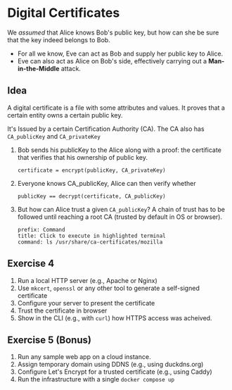 # Digital Certificates

We *assumed* that Alice knows Bob's public key, but how can she be sure that the key indeed belongs to Bob.

- For all we know, Eve can act as Bob and supply her public key to Alice.
- Eve can also act as Alice on Bob's side, effectively carrying out a **Man-in-the-Middle** attack.

## Idea

A digital certificate is a file with some attributes and values. It proves that a certain entity owns a certain public key.

It's Issued by a certain Certification Authority (CA). The CA also has `CA_publicKey` and `CA_privateKey`

1. Bob sends his publicKey to the Alice along with a proof: the certificate that verifies that his ownership of public key.

   ```
   certificate = encrypt(publicKey, CA_privateKey)
   ```

2. Everyone knows CA_publicKey, Alice can then verify whether

   ```
   publicKey == decrypt(certificate, CA_publicKey)
   ```

3. But how can Alice trust a given `CA_publicKey`? A chain of trust has to be followed until reaching a root CA (trusted by default in OS or browser).

   ```terminal:execute
   prefix: Command
   title: Click to execute in highlighted terminal
   command: ls /usr/share/ca-certificates/mozilla
   ```

## Exercise 4

1. Run a local HTTP server (e.g., Apache or Nginx)
2. Use `mkcert`, `openssl` or any other tool to generate a self-signed certificate
3. Configure your server to present the certificate
4. Trust the certificate in browser
5. Show in the CLI (e.g., with `curl`) how HTTPS access was acheived.

## Exercise 5 (Bonus)

1. Run any sample web app on a cloud instance.
2. Assign temporary domain using DDNS (e.g., using duckdns.org)
3. Configure Let's Encrypt for a trusted certificate (e.g., using Caddy)
4. Run the infrastructure with a single `docker compose up`
